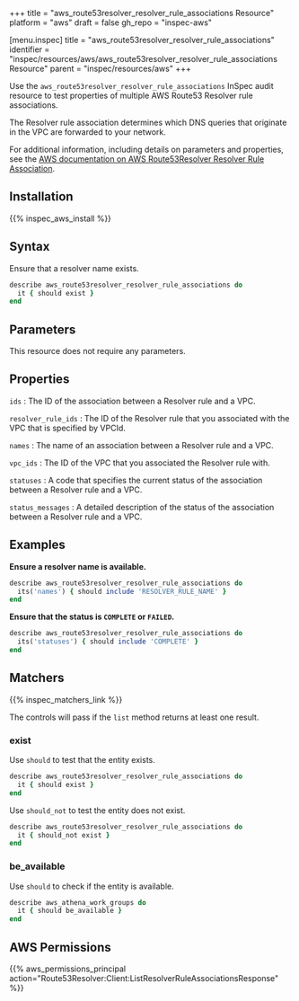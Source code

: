 +++
title = "aws_route53resolver_resolver_rule_associations Resource"
platform = "aws"
draft = false
gh_repo = "inspec-aws"

[menu.inspec]
title = "aws_route53resolver_resolver_rule_associations"
identifier = "inspec/resources/aws/aws_route53resolver_resolver_rule_associations Resource"
parent = "inspec/resources/aws"
+++

Use the `aws_route53resolver_resolver_rule_associations` InSpec audit resource to test properties of multiple AWS Route53 Resolver rule associations.

The Resolver rule association determines which DNS queries that originate in the VPC are forwarded to your network.

For additional information, including details on parameters and properties, see the [AWS documentation on AWS Route53Resolver Resolver Rule Association](https://docs.aws.amazon.com/AWSCloudFormation/latest/UserGuide/aws-resource-route53resolver-resolverruleassociation.html).

## Installation

{{% inspec_aws_install %}}

## Syntax

Ensure that a resolver name exists.

```ruby
describe aws_route53resolver_resolver_rule_associations do
  it { should exist }
end
```

## Parameters

This resource does not require any parameters.

## Properties

`ids`
: The ID of the association between a Resolver rule and a VPC.

`resolver_rule_ids`
: The ID of the Resolver rule that you associated with the VPC that is specified by VPCId.

`names`
: The name of an association between a Resolver rule and a VPC.

`vpc_ids`
: The ID of the VPC that you associated the Resolver rule with.

`statuses`
: A code that specifies the current status of the association between a Resolver rule and a VPC.

`status_messages`
: A detailed description of the status of the association between a Resolver rule and a VPC.

## Examples

**Ensure a resolver name is available.**

```ruby
describe aws_route53resolver_resolver_rule_associations do
  its('names') { should include 'RESOLVER_RULE_NAME' }
end
```

**Ensure that the status is `COMPLETE` or `FAILED`.**

```ruby
describe aws_route53resolver_resolver_rule_associations do
  its('statuses') { should include 'COMPLETE' }
end
```

## Matchers

{{% inspec_matchers_link %}}

The controls will pass if the `list` method returns at least one result.

### exist

Use `should` to test that the entity exists.

```ruby
describe aws_route53resolver_resolver_rule_associations do
  it { should exist }
end
```

Use `should_not` to test the entity does not exist.

```ruby
describe aws_route53resolver_resolver_rule_associations do
  it { should_not exist }
end
```

### be_available

Use `should` to check if the entity is available.

```ruby
describe aws_athena_work_groups do
  it { should be_available }
end
```

## AWS Permissions

{{% aws_permissions_principal action="Route53Resolver:Client:ListResolverRuleAssociationsResponse" %}}
